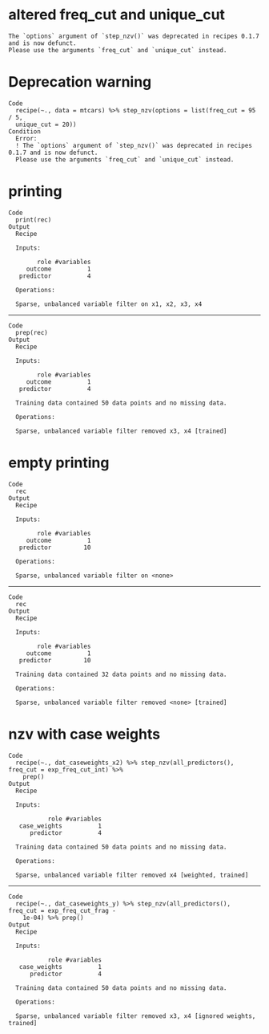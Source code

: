 # altered freq_cut and unique_cut

    The `options` argument of `step_nzv()` was deprecated in recipes 0.1.7 and is now defunct.
    Please use the arguments `freq_cut` and `unique_cut` instead.

# Deprecation warning

    Code
      recipe(~., data = mtcars) %>% step_nzv(options = list(freq_cut = 95 / 5,
      unique_cut = 20))
    Condition
      Error:
      ! The `options` argument of `step_nzv()` was deprecated in recipes 0.1.7 and is now defunct.
      Please use the arguments `freq_cut` and `unique_cut` instead.

# printing

    Code
      print(rec)
    Output
      Recipe
      
      Inputs:
      
            role #variables
         outcome          1
       predictor          4
      
      Operations:
      
      Sparse, unbalanced variable filter on x1, x2, x3, x4

---

    Code
      prep(rec)
    Output
      Recipe
      
      Inputs:
      
            role #variables
         outcome          1
       predictor          4
      
      Training data contained 50 data points and no missing data.
      
      Operations:
      
      Sparse, unbalanced variable filter removed x3, x4 [trained]

# empty printing

    Code
      rec
    Output
      Recipe
      
      Inputs:
      
            role #variables
         outcome          1
       predictor         10
      
      Operations:
      
      Sparse, unbalanced variable filter on <none>

---

    Code
      rec
    Output
      Recipe
      
      Inputs:
      
            role #variables
         outcome          1
       predictor         10
      
      Training data contained 32 data points and no missing data.
      
      Operations:
      
      Sparse, unbalanced variable filter removed <none> [trained]

# nzv with case weights

    Code
      recipe(~., dat_caseweights_x2) %>% step_nzv(all_predictors(), freq_cut = exp_freq_cut_int) %>%
        prep()
    Output
      Recipe
      
      Inputs:
      
               role #variables
       case_weights          1
          predictor          4
      
      Training data contained 50 data points and no missing data.
      
      Operations:
      
      Sparse, unbalanced variable filter removed x4 [weighted, trained]

---

    Code
      recipe(~., dat_caseweights_y) %>% step_nzv(all_predictors(), freq_cut = exp_freq_cut_frag -
        1e-04) %>% prep()
    Output
      Recipe
      
      Inputs:
      
               role #variables
       case_weights          1
          predictor          4
      
      Training data contained 50 data points and no missing data.
      
      Operations:
      
      Sparse, unbalanced variable filter removed x3, x4 [ignored weights, trained]

